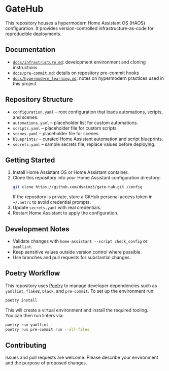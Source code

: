 # GateHub

This repository houses a hypermodern Home Assistant OS (HAOS)
configuration. It provides version-controlled infrastructure-as-code for
reproducible deployments.

## Documentation

- [`docs/infrastructure.md`](docs/infrastructure.md): development environment
  and cloning instructions
- [`docs/pre-commit.md`](docs/pre-commit.md): details on repository
  pre-commit hooks
- [`docs/hypermodern_learning.md`](docs/hypermodern_learning.md): notes on
  hypermodern practices used in this project

## Repository Structure
- `configuration.yaml` – root configuration that loads automations, scripts,
  and scenes.
- `automations.yaml` – placeholder list for custom automations.
- `scripts.yaml` – placeholder file for custom scripts.
- `scenes.yaml` – placeholder file for scenes.
- `blueprints/` – curated Home Assistant automation and script blueprints.
- `secrets.yaml` – sample secrets file; replace values before deploying.

## Getting Started
1. Install Home Assistant OS or Home Assistant container.
2. Clone this repository into your Home Assistant configuration directory:
   ```bash
   git clone https://github.com/dsainz3/gate-hub.git /config
   ```
   If the repository is private, store a GitHub personal access token in
   `~/.netrc` to avoid credential prompts.
3. Update `secrets.yaml` with real credentials.
4. Restart Home Assistant to apply the configuration.

## Development Notes
- Validate changes with `home-assistant --script check_config` or `yamllint`.
- Keep sensitive values outside version control where possible.
- Use branches and pull requests for substantial changes.

## Poetry Workflow
This repository uses [Poetry](https://python-poetry.org/) to manage developer
dependencies such as `yamllint`, `flake8`, `black`, and `pre-commit`.
To set up the environment run:

```bash
poetry install
```

This will create a virtual environment and install the required tooling.  
You can then run linters via:

```bash
poetry run yamllint .
poetry run pre-commit run --all-files
```

## Contributing
Issues and pull requests are welcome.  Please describe your environment and the
purpose of proposed changes.

